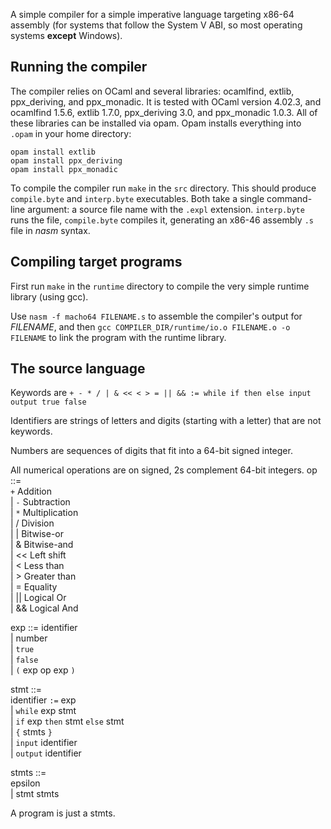 A simple compiler for a simple imperative language targeting x86-64 assembly
(for systems that follow the System V ABI, so most operating systems **except**
Windows).

Running the compiler
--------------------

The compiler relies on OCaml and several libraries: ocamlfind, extlib,
ppx_deriving, and ppx_monadic. It is tested with OCaml version 4.02.3, and
ocamlfind 1.5.6, extlib 1.7.0, ppx_deriving 3.0, and ppx_monadic 1.0.3. All of
these libraries can be installed via opam. Opam installs everything into
`.opam` in your home directory:
```
opam install extlib
opam install ppx_deriving
opam install ppx_monadic
```

To compile the compiler run `make` in the `src` directory. This should produce
`compile.byte` and `interp.byte` executables.  Both take a single command-line
argument: a source file name with the `.expl` extension. `interp.byte` runs the
file, `compile.byte` compiles it, generating an x86-46 assembly `.s` file in
*nasm* syntax.

Compiling target programs
-------------------------

First run `make` in the `runtime` directory to compile the very simple runtime
library (using gcc).

Use `nasm -f macho64 FILENAME.s` to assemble the compiler's output for
*FILENAME*, and then `gcc COMPILER_DIR/runtime/io.o FILENAME.o -o FILENAME`
to link the program with the runtime library.

The source language
-------------------

Keywords are `+ - * / | & << < > = || && := while if then else input output true false`

Identifiers are strings of letters and digits (starting with a letter) that
are not keywords.

Numbers are sequences of digits that fit into a 64-bit signed integer.

All numerical operations are on signed, 2s complement 64-bit integers.
op ::=  
  `+`    Addition  
| `-`    Subtraction  
| `*`    Multiplication  
| /      Division  
| |      Bitwise-or  
| &      Bitwise-and  
| <<     Left shift  
| <      Less than  
| >      Greater than   
| =      Equality  
| ||     Logical Or  
| &&     Logical And  

exp ::= 
  identifier  
| number  
| `true`   
| `false`  
| `(` exp op exp `)`   

stmt ::=  
  identifier `:=` exp  
| `while` exp stmt  
| `if` exp `then` stmt `else` stmt  
| `{` stmts `}`  
| `input` identifier  
| `output` identifier

stmts ::=   
  epsilon  
| stmt stmts

A program is just a stmts.
